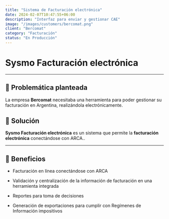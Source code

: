 ```yaml
---
title: "Sistema de Facturación electrónica"
date: 2024-02-07T10:47:55+06:00
description: "Interfaz para enviar y gestionar CAE"
image: "/images/customers/bercomat.png"
client: "Bercomat"
category: "Facturación"
status: "En Producción"
---
```

# Sysmo Facturación electrónica

---

## 🎯 Problemática planteada

La empresa **Bercomat** necesitaba una herramienta para poder gestionar su facturación en Argentina, realizándola electrónicamente.

## 🎯 Solución

**Sysmo Facturación electrónica** es un sistema que permite la **facturación electrónica** conectándose con ARCA..

---

## 🧩 Beneficios

- Facturación en línea conectándose con ARCA

- Validación y centralización de la información de facturación en una herramienta integrada

- Reportes para toma de decisiones

- Generación de exportaciones para cumplir con Regímenes de Información impositivos
